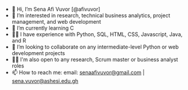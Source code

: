 - 👋 Hi, I’m Sena Afi Vuvor [@afivuvor]
- 👀 I’m interested in research, technical business analytics, project management, and web development 
- 🌱 I’m currently learning C
- 🤝🏿 I have experience with Python, SQL, HTML, CSS, Javascript, Java, and R 
- 💞️ I’m looking to collaborate on any intermediate-level Python or web development projects
- 👊🏿 I'm also open to any research, Scrum master or business analyst roles 
- 📫 How to reach me: email: senaafivuvor@gmail.com | sena.vuvor@ashesi.edu.gh
